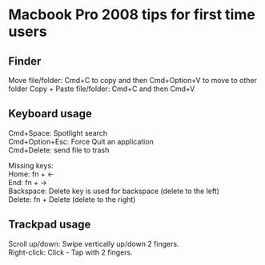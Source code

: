 # Macbook Pro 2008 tips for first time users

## Finder
Move file/folder: Cmd+C to copy and then Cmd+Option+V to move to other folder
Copy + Paste file/folder: Cmd+C and then Cmd+V

## Keyboard usage

Cmd+Space: Spotlight search  
Cmd+Option+Esc: Force Quit an application  
Cmd+Delete: send file to trash  

Missing keys:  
Home: fn + <-  
End:  fn + ->  
Backspace: Delete key is used for backspace (delete to the left)  
Delete: fn + Delete (delete to the right)  

## Trackpad usage

Scroll up/down: Swipe vertically up/down 2 fingers.  
Right-click: Click - Tap with 2 fingers.   




